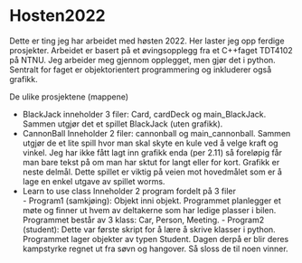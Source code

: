 # Hosten2022
Dette er ting jeg har arbeidet med høsten 2022. Her laster jeg opp ferdige prosjekter. Arbeidet er basert på et øvingsopplegg fra et C++faget TDT4102 på NTNU. Jeg arbeider meg gjennom opplegget, men gjør det i python. Sentralt for faget er objektorientert programmering og inkluderer også grafikk. 

De ulike prosjektene (mappene)
- BlackJack 
      inneholder 3 filer: Card, cardDeck og main_BlackJack. Sammen utgjør det et spillet BlackJack (uten grafikk). 
- CannonBall
      Inneholder 2 filer: cannonball og main_cannonball. Sammen utgjør de et lite spill hvor man skal skyte en kule ved å velge kraft og vinkel. 
      Jeg har ikke fått lagt inn grafikk enda (per 2.11) så foreløpig får man bare tekst på om man har sktut for langt eller for kort. Grafikk er neste delmål.
      Dette spillet er viktig på veien mot hovedmålet som er å lage en enkel utgave av spillet worms. 
- Learn to use class
      Inneholder 2 program fordelt på 3 filer     
      - Program1 (samkjøing): Objekt inni objekt. Programmet planlegger et møte og finner ut hvem av deltakerne som har ledige plasser i bilen. 
      Programmet består av 3 klass: Car, Person, Meeting.
      - Program2 (student): Dette var første skript for å lære å skrive klasser i python. Programmet lager objekter av typen Student. Dagen derpå er blir deres 
      kampstyrke regnet ut fra søvn og hangover. Så sloss de til noen vinner. 
     
      
